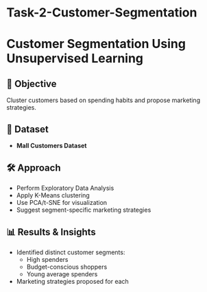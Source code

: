 # Task-2-Customer-Segmentation
# Customer Segmentation Using Unsupervised Learning

## 🎯 Objective
Cluster customers based on spending habits and propose marketing strategies.

## 📂 Dataset
- **Mall Customers Dataset**

## 🛠️ Approach
- Perform Exploratory Data Analysis
- Apply K-Means clustering
- Use PCA/t-SNE for visualization
- Suggest segment-specific marketing strategies

## 📊 Results & Insights
- Identified distinct customer segments:
  - High spenders
  - Budget-conscious shoppers
  - Young average spenders
- Marketing strategies proposed for each
